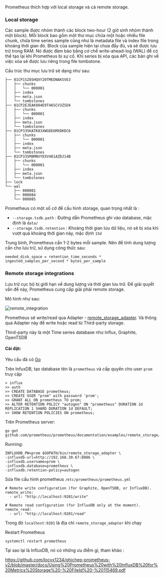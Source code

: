 Prometheus thích hợp với local storage và cả remote storage.

### Local storage

Các sample được nhóm thành các block two-hour (2 giờ sinh nhóm thành một block). Mỗi block bao gồm một thư mục chứa một hoặc nhiều file chunk, chứa time series sample cũng như là metadata file và index file trong khoảng thời gian đó. Block của sample hiện tại chưa đầy đủ, và sẽ được lưu trữ trong RAM. Nó được đảm bảo bằng cơ chế write-ahead-log (WAL) để có thể tạo lại khi Prometheus bị sự cố. Khi series bị xóa qua API, các bản ghi về việc xóa sẽ được lưu riêng trong file tombstone. 

Cấu trúc thư mục lưu trữ sẽ dạng như sau: 

```
├── 01CP1SZ8SHQXY20TMEDNAKSVE3
│   ├── chunks
│   │   └── 000001
│   ├── index
│   ├── meta.json
│   └── tombstones
├── 01CP2EJEAK804E9T46SCV3ZSD4
│   ├── chunks
│   │   └── 000001
│   ├── index
│   ├── meta.json
│   └── tombstones
├── 01CP335KATK83XWGDE6MXDKDC6
│   ├── chunks
│   │   └── 000001
│   ├── index
│   ├── meta.json
│   └── tombstones
├── 01CP335M8MNVYEXV481AZDJ14B
│   ├── chunks
│   │   └── 000001
│   ├── index
│   ├── meta.json
│   └── tombstones
├── lock
└── wal
    ├── 000001
    ├── 000084
    └── 000085
```

Prometheus có một số cờ để cấu hình storage, quan trọng nhất là : 

- `--storage.tsdb.path` : Đường dẫn Prometheus ghi vào database, mặc định là `data/`
- `--storage.tsdb.retention` : Khoảng thời gian lưu dữ liệu, nó sẽ bị xóa khi vượt quá khoảng thời gian này, mặc định `15d`

Trung bình, Prometheus cần 1-2 bytes mỗi sample. Nên để tính dung lượng cần cho lưu trữ, sử dụng công thức sau: 

```
needed_disk_space = retention_time_seconds * ingested_samples_per_second * bytes_per_sample
```

### Remote storage integrations

Lưu trữ cục bộ bị giới hạn về dung lượng và thời gian lưu trữ. Để giải quyết vấn đề này, Prometheus cung cấp giải phải remote storage. 

Mô hình như sau:

![remote_integration](https://raw.githubusercontent.com/locvx1234/ghichep-prometheus-v2/master/images/remote_integrations.png)

Prometheus sẽ write/read qua Adapter - [remote_storage_adapter](https://github.com/prometheus/prometheus/blob/release-2.3/documentation/examples/remote_storage/remote_storage_adapter/README.md). Và thông qua Adapter này để write hoặc read từ Third-party storage.

Third-party này là một Time series database như Influx, Graphite, OpenTSDB

#### Cài đặt:

Yêu cầu đã có [Go](https://golang.org/doc/install#tarball)


Trên InfuxDB, tạo database tên là `prometheus` và cấp quyền cho user `prom` truy cập

```
> influx
>> auth
>> CREATE DATABASE prometheus;
>> CREATE USER "prom" with password 'prom';
>> GRANT ALL ON prometheus TO prom;
>> ALTER RETENTION POLICY "autogen" ON "prometheus" DURATION 1d
REPLICATION 1 SHARD DURATION 1d DEFAULT;
>> SHOW RETENTION POLICIES ON prometheus;
```

Trên Prometheus server: 

```
go get github.com/prometheus/prometheus/documentation/examples/remote_storage/remote_storage_adapter
```

Running:

```
INFLUXDB_PW=prom $GOPATH/bin/remote_storage_adapter \
-influxdb-url=http://192.168.30.67:8086 \
-influxdb.username=prom \
-influxdb.database=prometheus \
-influxdb.retention-policy=autogen
```


Sửa file cấu hình prometheus `/etc/prometheus/prometheus.yml`

```
# Remote write configuration (for Graphite, OpenTSDB, or InfluxDB).
remote_write:
  - url: "http://localhost:9201/write"

# Remote read configuration (for InfluxDB only at the moment).
remote_read:
  - url: "http://localhost:9201/read"
```

Trong đó `localhost:9201` là địa chỉ `remote_storage_adapter` khi chạy



Restart Prometheus 

```
systemctl restart prometheus
```

Tại sao lại là InfluxDB, nó có những ưu điểm gì, tham khảo : 

https://github.com/locvx1234/ghichep-prometheus-v2/blob/master/docs/Using%20Prometheus%20with%20InfluxDB%20for%20Metrics%20Storage%20-%20FileId%20-%20115469.pdf